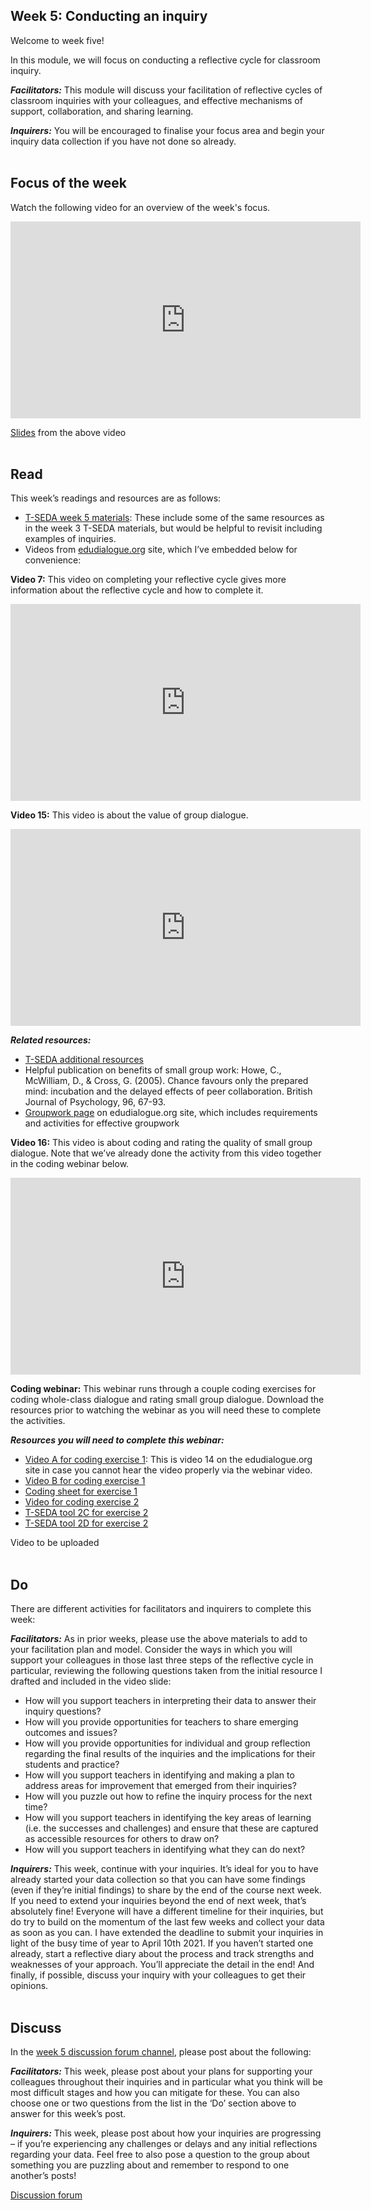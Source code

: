 ## Week 5: Conducting an inquiry


Welcome to week five!


In this module, we will focus on conducting a reflective cycle for classroom inquiry.

**_Facilitators:_** This module will discuss your facilitation of reflective cycles of classroom inquiries with your colleagues, and effective mechanisms of support, collaboration, and sharing learning. 

**_Inquirers:_** You will be encouraged to finalise your focus area and begin your inquiry data collection if you have not done so already.
<br/><br/>
## Focus of the week

Watch the following video for an overview of the week's focus.

<iframe width="560" height="315" src="https://www.youtube.com/embed/ZXPTDI74dkw" title="YouTube video player" frameborder="0" allow="accelerometer; autoplay; clipboard-write; encrypted-media; gyroscope; picture-in-picture" allowfullscreen></iframe>

[Slides](https://mbrugha.github.io/course-in-a-box/img/Wk5_slides.pdf) from the above video
<br/><br/>
## Read

This week’s readings and resources are as follows:
* [T-SEDA week 5 materials](https://mbrugha.github.io/course-in-a-box/img/TSEDA_resources_wk5.pdf): These include some of the same resources as in the week 3 T-SEDA materials, but would be helpful to revisit including examples of inquiries.
* Videos from [edudialogue.org](edudialogue.org) site, which I’ve embedded below for convenience:

**Video 7:** This video on completing your reflective cycle gives more information about the reflective cycle and how to complete it.

<iframe width="560" height="315" src="https://www.youtube.com/embed/fGmUlrynm8g" title="YouTube video player" frameborder="0" allow="accelerometer; autoplay; clipboard-write; encrypted-media; gyroscope; picture-in-picture" allowfullscreen></iframe>

**Video 15:** This video is about the value of group dialogue.

<iframe width="560" height="315" src="https://www.youtube.com/embed/wN1KZxguKlM" title="YouTube video player" frameborder="0" allow="accelerometer; autoplay; clipboard-write; encrypted-media; gyroscope; picture-in-picture" allowfullscreen></iframe>

**_Related resources:_**
* [T-SEDA additional resources](https://mbrugha.github.io/course-in-a-box/img/TSEDA_additional_resources.pdf)
* Helpful publication on benefits of small group work: Howe, C., McWilliam, D., & Cross, G. (2005). Chance favours only the prepared mind: incubation and the delayed effects of peer collaboration. British Journal of Psychology, 96, 67-93.
* [Groupwork page](https://www.edudialogue.org/resources/promoting-dialogic-interactions-between-peers/) on edudialogue.org site, which includes requirements and activities for effective groupwork

**Video 16:** This video is about coding and rating the quality of small group dialogue. Note that we’ve already done the activity from this video together in the coding webinar below.

<iframe width="560" height="315" src="https://www.youtube.com/embed/xcUZ6Ezf3H8" title="YouTube video player" frameborder="0" allow="accelerometer; autoplay; clipboard-write; encrypted-media; gyroscope; picture-in-picture" allowfullscreen></iframe>

**Coding webinar:** This webinar runs through a couple coding exercises for coding whole-class dialogue and rating small group dialogue. Download the resources prior to watching the webinar as you will need these to complete the activities.

**_Resources you will need to complete this webinar:_**
* [Video A for coding exercise 1](https://www.edudialogue.org/resources/introductory-video-series/introductory-video-series-3/): This is video 14 on the edudialogue.org site in case you cannot hear the video properly via the webinar video.
* [Video B for coding exercise 1](https://sms.cam.ac.uk/media/3099035)
* [Coding sheet for exercise 1](https://mbrugha.github.io/course-in-a-box/img/coding_sheet_exercise1.doc)
* [Video for coding exercise 2](https://sms.cam.ac.uk/media/2856364)
* [T-SEDA tool 2C for exercise 2](https://mbrugha.github.io/course-in-a-box/img/TSEDA_tool2C.doc)
* [T-SEDA tool 2D for exercise 2](https://mbrugha.github.io/course-in-a-box/img/TSEDA_tool2D.doc)

Video to be uploaded
<br/><br/>
## Do

There are different activities for facilitators and inquirers to complete this week:

**_Facilitators:_** As in prior weeks, please use the above materials to add to your facilitation plan and model. Consider the ways in which you will support your colleagues in those last three steps of the reflective cycle in particular, reviewing the following questions taken from the initial resource I drafted and included in the video slide:

* How will you support teachers in interpreting their data to answer their inquiry questions?
* How will you provide opportunities for teachers to share emerging outcomes and issues?
* How will you provide opportunities for individual and group reflection regarding the final results of the inquiries and the implications for their students and practice?
* How will you support teachers in identifying and making a plan to address areas for improvement that emerged from their inquiries?
* How will you puzzle out how to refine the inquiry process for the next time?
* How will you support teachers in identifying the key areas of learning (i.e. the successes and challenges) and ensure that these are captured as accessible resources for others to draw on?
* How will you support teachers in identifying what they can do next?

**_Inquirers:_** This week, continue with your inquiries. It’s ideal for you to have already started your data collection so that you can have some findings (even if they’re initial findings) to share by the end of the course next week. If you need to extend your inquiries beyond the end of next week, that’s absolutely fine! Everyone will have a different timeline for their inquiries, but do try to build on the momentum of the last few weeks and collect your data as soon as you can. I have extended the deadline to submit your inquiries in light of the busy time of year to April 10th 2021. If you haven’t started one already, start a reflective diary about the process and track strengths and weaknesses of your approach. You’ll appreciate the detail in the end! And finally, if possible, discuss your inquiry with your colleagues to get their opinions.
<br/><br/>
## Discuss

In the [week 5 discussion forum channel](https://www.edudialogue.org/forum/dialogue-mooc-on-dialogue/week-five-conducting-an-inquiry/), please post about the following:

**_Facilitators:_** This week, please post about your plans for supporting your colleagues throughout their inquiries and in particular what you think will be most difficult stages and how you can mitigate for these. You can also choose one or two questions from the list in the ‘Do’ section above to answer for this week’s post.

**_Inquirers:_** This week, please post about how your inquiries are progressing – if you’re experiencing any challenges or delays and any initial reflections regarding your data. Feel free to also pose a question to the group about something you are puzzling about and remember to respond to one another’s posts!

<a class="btn btn-primary" href="https://www.edudialogue.org/forum/?foro=signin#038;redirect_to=https%3A%2F%2Fwww.edudialogue.org%2Fforum%2Fdialogue-mooc-on-dialogue%2F"><i class="fa fa-home"></i> Discussion forum</a>
